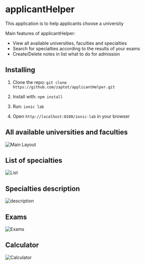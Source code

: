 # applicantHelper
This application is to help applicants choose a university

Main features of applicantHelper:
* View all available universities, faculties and specialties
* Search for specialties according to the results of your exams
* Create/Delete notes in list what to do for admission
## Installing

1. Clone the repo: `git clone https://github.com/zaptot/applicantHelper.git`

2. Install with: `npm install`

3. Run: `ionic lab`

3. Open `http://localhost:8100/ionic-lab` in your browser

## All available universities and faculties

![Main Layout](https://s8.hostingkartinok.com/uploads/images/2018/06/d6299a44a0074a89e1e44202d967aadb.png)

## List of specialties

![List](https://s8.hostingkartinok.com/uploads/images/2018/06/632315f7a6c45bb194750bbec18f3c9f.png)

## Specialties description

![description](https://s8.hostingkartinok.com/uploads/images/2018/06/43f0da10cb3991286063c9492995c3dc.png)

## Exams

![Exams](https://s8.hostingkartinok.com/uploads/images/2018/06/8e9b59f78e1e611803e4e1e0c0cedc69.png)

## Calculator

![Calculator](https://s8.hostingkartinok.com/uploads/images/2018/06/dda6930bf69f4eb0347adc6403121202.png)
